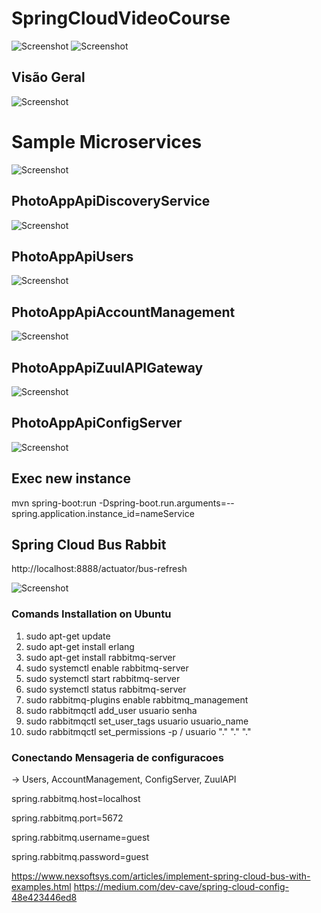 # SpringCloudVideoCourse
![Screenshot](Architecture_0.png)
![Screenshot](Architecture_1.png)
## Visão Geral
![Screenshot](visaogeral.png)
# Sample Microservices
![Screenshot](sample_microservices_architecture.png)
## PhotoAppApiDiscoveryService
![Screenshot](eurekaDiscoveryService.png)
## PhotoAppApiUsers
![Screenshot](user_microservice.png)
## PhotoAppApiAccountManagement
![Screenshot](AccoutManagement.png)
## PhotoAppApiZuulAPIGateway
![Screenshot](ZuulApiGateway.png)
## PhotoAppApiConfigServer
![Screenshot](configServer.png)

## Exec new instance
mvn spring-boot:run -Dspring-boot.run.arguments=--spring.application.instance_id=nameService

## Spring Cloud Bus Rabbit 
http://localhost:8888/actuator/bus-refresh

![Screenshot](springcloudbus.png)
### Comands Installation on Ubuntu
1. sudo apt-get update
2. sudo apt-get install erlang
3. sudo apt-get install rabbitmq-server
4. sudo systemctl enable rabbitmq-server
5. sudo systemctl start rabbitmq-server
6. sudo systemctl status rabbitmq-server
7. sudo rabbitmq-plugins enable rabbitmq_management
8. sudo rabbitmqctl add_user usuario senha
9. sudo rabbitmqctl set_user_tags usuario usuario_name
10. sudo rabbitmqctl set_permissions -p / usuario "." "." "."


### Conectando Mensageria de configuracoes
-> Users, AccountManagement, ConfigServer, ZuulAPI


spring.rabbitmq.host=localhost 

spring.rabbitmq.port=5672 

spring.rabbitmq.username=guest 

spring.rabbitmq.password=guest 


https://www.nexsoftsys.com/articles/implement-spring-cloud-bus-with-examples.html
https://medium.com/dev-cave/spring-cloud-config-48e423446ed8
